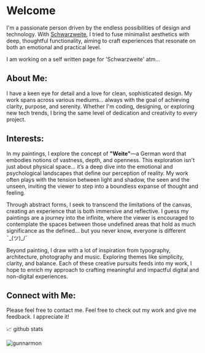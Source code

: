 # Welcome
I'm a passionate person driven by the endless possibilities of design and technology. With [Schwarzweite](http://schwarzweite.com), I tried to fuse minimalist aesthetics with deep, thoughtful functionality, aiming to craft experiences that resonate on both an emotional and practical level.

I am working on a self written page for 'Schwarzweite' atm... 

## About Me:
I have a keen eye for detail and a love for clean, sophisticated design. My work spans across various mediums... always with the goal of achieving clarity, purpose, and serenity. Whether I'm coding, designing, or exploring new tech trends, I bring the same level of dedication and creativity to every project.

## Interests:
In my paintings, I explore the concept of **"Weite"**—a German word that embodies notions of vastness, depth, and openness. This exploration isn't just about physical space... it’s a deep dive into the emotional and psychological landscapes that define our perception of reality. My work often plays with the tension between light and shadow, the seen and the unseen, inviting the viewer to step into a boundless expanse of thought and feeling.

Through abstract forms, I seek to transcend the limitations of the canvas, creating an experience that is both immersive and reflective. I guess my paintings are a journey into the infinite, where the viewer is encouraged to contemplate the spaces between those undefined areas that hold as much significance as the defined... but you never know, everyone is different ¯\_(ツ)_/¯ 

Beyond painting, I draw with a lot of inspiration from typography, architecture, photography and music. Exploring themes like  simplicity, clarity, and balance. Each of these creative pursuits feeds into my work, I hope to enrich my approach to crafting meaningful and impactful digital and non-digital experiences. 

## Connect with Me:
Please feel free to contact me. Feel free to check out my work and give me feedback. I appreciate it!

📈 github stats

<p align="left"> <img src="https://github-readme-stats.vercel.app/api?username=gunnarmon&show_icons=true&theme=gotham" alt="gunnarmon" />
